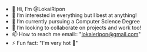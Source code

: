 - 👋 Hi, I’m @LokaiRipon
- 👀 I’m interested in everything but I best at anything!
- 🌱 I’m currently pursuing a Computer Science Degree
- 💞️ I’m looking to collaborate on projects and work too!
- 📫 How to reach me email:: "lokaieripon@gmail.com"
- ⚡ Fun fact: "I'm very hot 👀"

<!---
LokaiRipon/LokaiRipon is a ✨ special ✨ repository because its `README.md` (this file) appears on your GitHub profile.
You can click the Preview link to take a look at your changes.
--->
